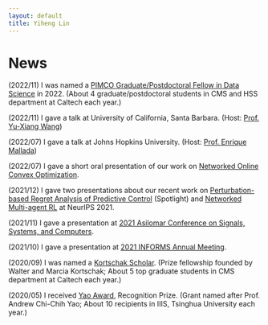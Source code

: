 ```yaml
---
layout: default
title: Yiheng Lin
---
```


# News

(2022/11) I was named a [PIMCO Graduate/Postdoctoral Fellow in Data Science](https://www.pimco.com/en-us/our-firm/press-release/2018/pimco-partners-with-caltech-in-computing-and-mathematical-sciences/) in 2022. (About 4 graduate/postdoctoral students in CMS and HSS department at Caltech each year.)

(2022/11) I gave a talk at University of California, Santa Barbara. (Host: [Prof. Yu-Xiang Wang](https://sites.cs.ucsb.edu/~yuxiangw/))

(2022/07) I gave a talk at Johns Hopkins University. (Host: [Prof. Enrique Mallada](https://mallada.ece.jhu.edu/))

(2022/07) I gave a short oral presentation of our work on [Networked Online Convex Optimization](https://icml.cc/virtual/2022/spotlight/16992).

(2021/12) I gave two presentations about our recent work on [Perturbation-based Regret Analysis of Predictive Control](https://neurips.cc/virtual/2021/poster/27792) (Spotlight) and [Networked Multi-agent RL](https://neurips.cc/virtual/2021/poster/27812) at NeurIPS 2021.

(2021/11) I gave a presentation at [2021 Asilomar Conference on Signals, Systems, and Computers](https://www.asilomarsscconf.org/webpage/asil21/Asilomar_2021_Final_Program-Version_005.pdf).

(2021/10) I gave a presentation at [2021 INFORMS Annual Meeting](https://meetings.informs.org/wordpress/anaheim2021/).

(2020/09) I was named a [Kortschak Scholar](https://www.cms.caltech.edu/research/kortschak-scholars). (Prize fellowship founded by Walter and Marcia Kortschak; About 5 top graduate students in CMS department at Caltech each year.)

(2020/05) I received [Yao Award](https://iiis.tsinghua.edu.cn/en/list-673-1.html), Recognition Prize. (Grant named after Prof. Andrew Chi-Chih Yao; About 10 recipients in IIIS, Tsinghua University each year.)
